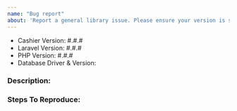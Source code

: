 ```yaml
---
name: "Bug report"
about: 'Report a general library issue. Please ensure your version is still supported: https://laravel.com/docs/releases#support-policy'
---
```


- Cashier Version: #.#.#
- Laravel Version: #.#.#
- PHP Version: #.#.#
- Database Driver & Version:

### Description:


### Steps To Reproduce:
